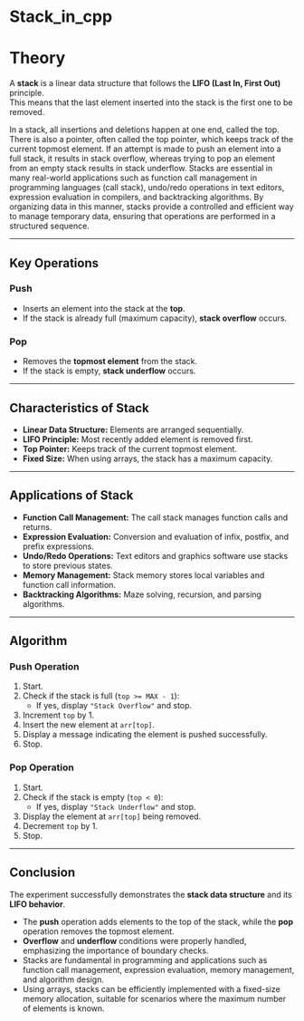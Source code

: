 # Stack_in_cpp

# Theory

A **stack** is a linear data structure that follows the **LIFO (Last In, First Out)** principle.  
This means that the last element inserted into the stack is the first one to be removed.  

In a stack, all insertions and deletions happen at one end, called the top. There is also a pointer, often called the top pointer, which keeps track of the current topmost element. If an attempt is made to push an element into a full stack, it results in stack overflow, whereas trying to pop an element from an empty stack results in stack underflow. Stacks are essential in many real-world applications such as function call management in programming languages (call stack), undo/redo operations in text editors, expression evaluation in compilers, and backtracking algorithms. By organizing data in this manner, stacks provide a controlled and efficient way to manage temporary data, ensuring that operations are performed in a structured sequence.

---

## Key Operations

### Push
- Inserts an element into the stack at the **top**.  
- If the stack is already full (maximum capacity), **stack overflow** occurs.  

### Pop
- Removes the **topmost element** from the stack.  
- If the stack is empty, **stack underflow** occurs.  

---

## Characteristics of Stack
- **Linear Data Structure:** Elements are arranged sequentially.  
- **LIFO Principle:** Most recently added element is removed first.  
- **Top Pointer:** Keeps track of the current topmost element.  
- **Fixed Size:** When using arrays, the stack has a maximum capacity.  

---

## Applications of Stack
- **Function Call Management:** The call stack manages function calls and returns.  
- **Expression Evaluation:** Conversion and evaluation of infix, postfix, and prefix expressions.  
- **Undo/Redo Operations:** Text editors and graphics software use stacks to store previous states.  
- **Memory Management:** Stack memory stores local variables and function call information.  
- **Backtracking Algorithms:** Maze solving, recursion, and parsing algorithms.  

---

## Algorithm

### Push Operation
1. Start.  
2. Check if the stack is full (`top >= MAX - 1`):  
   - If yes, display `"Stack Overflow"` and stop.  
3. Increment `top` by 1.  
4. Insert the new element at `arr[top]`.  
5. Display a message indicating the element is pushed successfully.  
6. Stop.  

### Pop Operation
1. Start.  
2. Check if the stack is empty (`top < 0`):  
   - If yes, display `"Stack Underflow"` and stop.  
3. Display the element at `arr[top]` being removed.  
4. Decrement `top` by 1.  
5. Stop.  

---

## Conclusion
The experiment successfully demonstrates the **stack data structure** and its **LIFO behavior**.  

- The **push** operation adds elements to the top of the stack, while the **pop** operation removes the topmost element.  
- **Overflow** and **underflow** conditions were properly handled, emphasizing the importance of boundary checks.  
- Stacks are fundamental in programming and applications such as function call management, expression evaluation, memory management, and algorithm design.  
- Using arrays, stacks can be efficiently implemented with a fixed-size memory allocation, suitable for scenarios where the maximum number of elements is known.
